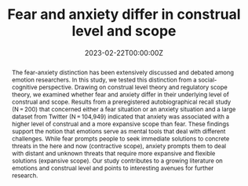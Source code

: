 ---
abstract: The fear-anxiety distinction has been extensively discussed and debated among emotion researchers. In this study, we tested this distinction from a social-cognitive perspective. Drawing on construal level theory and regulatory scope theory, we examined whether fear and anxiety differ in their underlying level of construal and scope. Results from a preregistered autobiographical recall study (N = 200) that concerned either a fear situation or an anxiety situation and a large dataset from Twitter (N = 104,949) indicated that anxiety was associated with a higher level of construal and a more expansive scope than fear. These findings support the notion that emotions serve as mental tools that deal with different challenges. While fear prompts people to seek immediate solutions to concrete threats in the here and now (contractive scope), anxiety prompts them to deal with distant and unknown threats that require more expansive and flexible solutions (expansive scope). Our study contributes to a growing literature on emotions and construal level and points to interesting avenues for further research.
authors:
- Mayiwar, L., & Björklund, F.
date: "2023-02-22T00:00:00Z"
doi: "https://doi.org/10.1080/02699931.2023.2184775"
featured: true
image:
  focal_point: ""
  preview_only: false
projects: []
publication: '*Cognition and Emotion*'
publication_short: ""
publication_types:
- "3"
publishDate: "2023-02-22T00:00:00Z"
slides: #
summary: 
title: "Fear and anxiety differ in construal level and scope"
url_code: ""
url_dataset: ""
url_pdf: "fear_anxiety.pdf"
url_poster: ""
url_project: ""
url_slides: ""
url_source: #
url_video: ""
---